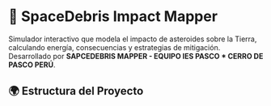 # 🚀 SpaceDebris Impact Mapper

Simulador interactivo que modela el impacto de asteroides sobre la Tierra, 
calculando energía, consecuencias y estrategias de mitigación.  
Desarrollado por **SAPCEDEBRIS MAPPER - EQUIPO IES PASCO * CERRO DE PASCO PERÚ**.

## 🌍 Estructura del Proyecto
